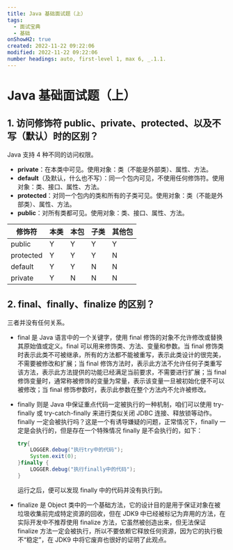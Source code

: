 ```yaml
---
title: Java 基础面试题（上）
tags:
  - 面试宝典
  - 基础
onShowH2: true
created: 2022-11-22 09:22:06
modified: 2022-11-22 09:22:06
number headings: auto, first-level 1, max 6, _.1.1.
---
```


# Java 基础面试题（上）

## 1. 访问修饰符 public、private、protected、以及不写（默认）时的区别？

Java 支持 4 种不同的访问权限。

- **private**：在本类中可见。使用对象：类（不能是外部类）、属性、方法。
- **default**（及默认，什么也不写）：同一个包内可见，不使用任何修饰符。使用对象：类、接口、属性、方法。
- **protected**：对同一个包内的类和所有的子类可见。使用对象：类（不能是外部类）、属性、方法。
- **public**：对所有类都可见。使用对象：类、接口、属性、方法。

| 修饰符    | 本类 | 本包 | 子类 | 其他包 |
| --------- | ---- | ---- | ---- | ------ |
| public    | Y    | Y    | Y    | Y      |
| protected | Y    | Y    | Y    | N      |
| default   | Y    | Y    | N    | N      |
| private   | Y    | N    | N    | N      |

## 2. final、finally、finalize 的区别？

三者并没有任何关系。

- final 是 Java 语言中的一个关键字，使用 final 修饰的对象不允许修改或替换其原始值或定义。final 可以用来修饰类、方法、变量和参数。当 final 修饰类时表示此类不可被继承，所有的方法都不能被重写，表示此类设计的很完美，不需要被修改和扩展；当 final 修饰方法时，表示此方法不允许任何子类重写该方法，表示此方法提供的功能已经满足当前要求，不需要进行扩展；当 final 修饰变量时，通常称被修饰的变量为常量，表示该变量一旦被初始化便不可以被修改；当 final 修饰参数时，表示此参数在整个方法内不允许被修改。
- finally 则是 Java 中保证重点代码一定被执行的一种机制，咱们可以使用 try-finally 或 try-catch-finally 来进行类似关闭 JDBC 连接、释放锁等动作。finally 一定会被执行吗？这是一个有诱导嫌疑的问题，正常情况下，finally 一定是会执行的，但是存在一个特殊情况 finally 是不会执行的，如下：

  ```java
  try{
      LOGGER.debug("执行try中的代码");
      System.exit(0);
  }finally {
      LOGGER.debug("执行finally中的代码");
  }
  ```

  运行之后，便可以发现 finally 中的代码并没有执行到。

- finalize 是 Object 类中的一个基础方法，它的设计目的是用于保证对象在被垃圾收集前完成特定资源的回收，但在 JDK9 中已经被标记为弃用的方法，在实际开发中不推荐使用 finalize 方法，它虽然被创造出来，但无法保证 finalize 方法一定会被执行，所以不要依赖它释放任何资源，因为它的执行极不“稳定”，在 JDK9 中将它废弃也很好的证明了此观点。
